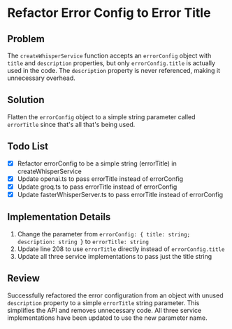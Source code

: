 # Refactor Error Config to Error Title

## Problem
The `createWhisperService` function accepts an `errorConfig` object with `title` and `description` properties, but only `errorConfig.title` is actually used in the code. The `description` property is never referenced, making it unnecessary overhead.

## Solution
Flatten the `errorConfig` object to a simple string parameter called `errorTitle` since that's all that's being used.

## Todo List
- [x] Refactor errorConfig to be a simple string (errorTitle) in createWhisperService
- [x] Update openai.ts to pass errorTitle instead of errorConfig
- [x] Update groq.ts to pass errorTitle instead of errorConfig  
- [x] Update fasterWhisperServer.ts to pass errorTitle instead of errorConfig

## Implementation Details
1. Change the parameter from `errorConfig: { title: string; description: string }` to `errorTitle: string`
2. Update line 208 to use `errorTitle` directly instead of `errorConfig.title`
3. Update all three service implementations to pass just the title string

## Review
Successfully refactored the error configuration from an object with unused `description` property to a simple `errorTitle` string parameter. This simplifies the API and removes unnecessary code. All three service implementations have been updated to use the new parameter name.
